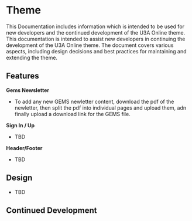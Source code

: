 # Theme
This Documentation includes information which is intended to be used for new developers and the continued development of the U3A Online theme.
This documentation is intended to assist new developers in continuing the development of the U3A Online theme. 
The document covers various aspects, including design decisions and best practices for 
maintaining and extending the theme.
## Features

__Gems Newsletter__
- To add any new GEMS newletter content, download the pdf of the newletter, then split the pdf into individual pages and upload them, adn finally upload a download link for the GEMS file.

__Sign In / Up__
- TBD

__Header/Footer__

- TBD
## Design

- TBD
## Continued Development
